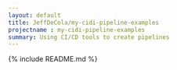 ```yaml
---
layout: default
title: JeffDeCola/my-cidi-pipeline-examples
projectname : my-cidi-pipeline-examples
summary: Using CI/CD tools to create pipelines
---
```


{% include README.md %}

